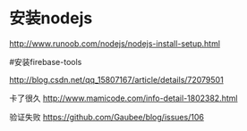 


# 安装nodejs

http://www.runoob.com/nodejs/nodejs-install-setup.html


#安装firebase-tools

http://blog.csdn.net/qq_15807167/article/details/72079501

卡了很久
http://www.mamicode.com/info-detail-1802382.html

验证失败
https://github.com/Gaubee/blog/issues/106


